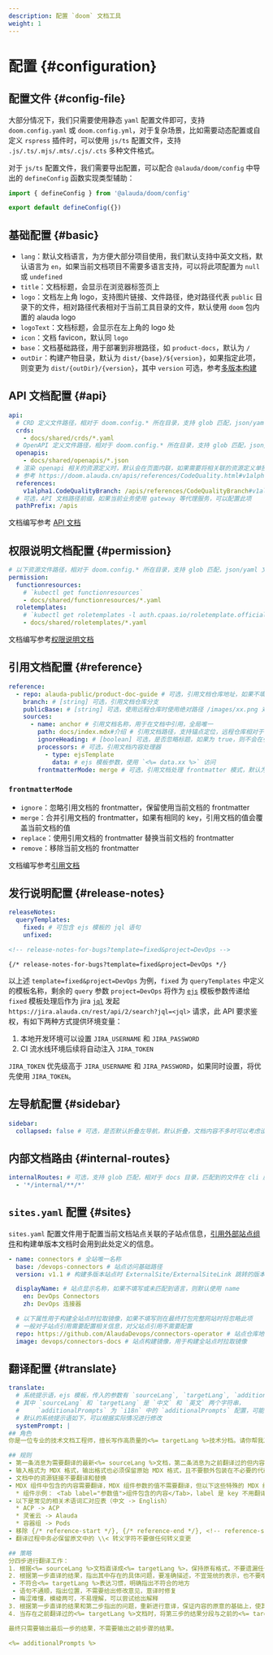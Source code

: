 ```yaml
---
description: 配置 `doom` 文档工具
weight: 1
---
```


# 配置 \{#configuration}

## 配置文件 \{#config-file}

大部分情况下，我们只需要使用静态 `yaml` 配置文件即可，支持 `doom.config.yaml` 或 `doom.config.yml`，对于复杂场景，比如需要动态配置或自定义 `rspress` 插件时，可以使用 `js/ts` 配置文件，支持 `.js/.ts/.mjs/.mts/.cjs/.cts` 多种文件格式。

对于 `js/ts` 配置文件，我们需要导出配置，可以配合 `@alauda/doom/config` 中导出的 `defineConfig` 函数实现类型辅助：

```ts
import { defineConfig } from '@alauda/doom/config'

export default defineConfig({})
```

## 基础配置 \{#basic}

- `lang`：默认文档语言，为方便大部分项目使用，我们默认支持中英文文档，默认语言为 `en`，如果当前文档项目不需要多语言支持，可以将此项配置为 `null` 或 `undefined`
- `title`：文档标题，会显示在浏览器标签页上
- `logo`：文档左上角 logo，支持图片链接、文件路径，绝对路径代表 `public` 目录下的文件，相对路径代表相对于当前工具目录的文件，默认使用 `doom` 包内置的 alauda logo
- `logoText`：文档标题，会显示在左上角的 logo 处
- `icon`：文档 favicon，默认同 `logo`
- `base`：文档基础路径，用于部署到非根路径，如 `product-docs`，默认为 `/`
- `outDir`：构建产物目录，默认为 `dist/{base}/${version}`，如果指定此项，则变更为 `dist/{outDir}/{version}`，其中 `version` 可选，参考[多版本构建](./deploy#多版本构建)

## API 文档配置 \{#api}

```yaml
api:
  # CRD 定义文件路径，相对于 doom.config.* 所在目录，支持 glob 匹配，json/yaml 文件
  crds:
    - docs/shared/crds/*.yaml
  # OpenAPI 定义文件路径，相对于 doom.config.* 所在目录，支持 glob 匹配，json/yaml 文件
  openapis:
    - docs/shared/openapis/*.json
  # 渲染 openapi 相关的资源定义时，默认会在页面内联，如果需要将相关联的资源定义单独提取到文件中，可以配置以下选项
  # 参考 https://doom.alauda.cn/apis/references/CodeQuality.html#v1alpha1.CodeQualitySpec
  references:
    v1alpha1.CodeQualityBranch: /apis/references/CodeQualityBranch#v1alpha1.CodeQualityBranch
  # 可选，API 文档路径前缀，如果当前业务使用 gateway 等代理服务，可以配置此项
  pathPrefix: /apis
```

文档编写参考 [API 文档](./api)

## 权限说明文档配置 \{#permission}

```yaml
# 以下资源文件路径，相对于 doom.config.* 所在目录，支持 glob 匹配，json/yaml 文件
permission:
  functionresources:
    # `kubectl get functionresources`
    - docs/shared/functionresources/*.yaml
  roletemplates:
    # `kubectl get roletemplates -l auth.cpaas.io/roletemplate.official=true`
    - docs/shared/roletemplates/*.yaml
```

文档编写参考[权限说明文档](./permission)

## 引用文档配置 \{#reference}

```yaml
reference:
  - repo: alauda-public/product-doc-guide # 可选，引用文档仓库地址，如果不填写，则默认使用当前文档仓库地址
    branch: # [string] 可选，引用文档仓库分支
    publicBase: # [string] 可选，使用远程仓库时使用绝对路径 /images/xx.png 对应的静态资源所在目录，默认为 docs/public
    sources:
      - name: anchor # 引用文档名称，用于在文档中引用，全局唯一
        path: docs/index.mdx#介绍 # 引用文档路径，支持锚点定位，远程仓库相对于仓库根目录，本地相对于 doom.config.* 所在目录
        ignoreHeading: # [boolean] 可选，是否忽略标题，如果为 true，则不会在引用文档中显示锚点的标题
        processors: # 可选，引用文档内容处理器
          - type: ejsTemplate
            data: # ejs 模板参数，使用 `<%= data.xx %>` 访问
        frontmatterMode: merge # 可选，引用文档处理 frontmatter 模式，默认为 ignore，可选值为 ignore/merge/replace/remove
```

### `frontmatterMode`

- `ignore`：忽略引用文档的 frontmatter，保留使用当前文档的 frontmatter
- `merge`：合并引用文档的 frontmatter，如果有相同的 key，引用文档的值会覆盖当前文档的值
- `replace`：使用引用文档的 frontmatter 替换当前文档的 frontmatter
- `remove`：移除当前文档的 frontmatter

文档编写参考[引用文档](./reference)

## 发行说明配置 \{#release-notes}

```yaml
releaseNotes:
  queryTemplates:
    fixed: # 可包含 ejs 模板的 jql 语句
    unfixed:
```

```md title="release-notes.md"
<!-- release-notes-for-bugs?template=fixed&project=DevOps -->
```

```mdx title="release-notes.mdx"
{/* release-notes-for-bugs?template=fixed&project=DevOps */}
```

以上述 `template=fixed&project=DevOps` 为例，`fixed` 为 `queryTemplates` 中定义的模板名称，剩余的 `query` 参数 `project=DevOps` 将作为 [`ejs`](https://github.com/mde/ejs) 模板参数传递给 `fixed` 模板处理后作为 jira [`jql`](https://www.atlassian.com/zh/software/jira/guides/jql/overview#what-is-jql) 发起 `https://jira.alauda.cn/rest/api/2/search?jql=<jql>` 请求，此 API 要求鉴权，有如下两种方式提供环境变量：

1. 本地开发环境可以设置 `JIRA_USERNAME` 和 `JIRA_PASSWORD`
2. CI 流水线环境后续将自动注入 `JIRA_TOKEN`

`JIRA_TOKEN` 优先级高于 `JIRA_USERNAME` 和 `JIRA_PASSWORD`，如果同时设置，将优先使用 `JIRA_TOKEN`。

## 左导航配置 \{#sidebar}

```yaml
sidebar:
  collapsed: false # 可选，是否默认折叠左导航，默认折叠，文档内容不多时可以考虑设置为 false
```

## 内部文档路由 \{#internal-routes}

```yaml
internalRoutes: # 可选，支持 glob 匹配，相对于 docs 目录，匹配到的文件在 cli 启用 `-i, --ignore` 选项时会被忽略
  - '*/internal/**/*'
```

## `sites.yaml` 配置 \{#sites}

`sites.yaml` 配置文件用于配置当前文档站点关联的子站点信息，[引用外部站点组件](./mdx#externalsite)和构建单版本文档时会用到此处定义的信息。

```yaml
- name: connectors # 全站唯一名称
  base: /devops-connectors # 站点访问基础路径
  version: v1.1 # 构建多版本站点时 ExternalSite/ExternalSiteLink 跳转的版本

  displayName: # 站点显示名称，如果不填写或未匹配到语言，则默认使用 name
    en: DevOps Connectors
    zh: DevOps 连接器

  # 以下属性用于构建全站点时拉取镜像，如果不填写则在最终打包完整网站时将忽略此项
  # 一般对子站点引用需要配置相关信息，对父站点引用不需要配置
  repo: https://github.com/AlaudaDevops/connectors-operator # 站点仓库地址，如果是内部 gitlab 仓库，可以直接使用相关 slug，如 `alauda/product-docs`
  image: devops/connectors-docs # 站点构建镜像，用于构建全站点时拉取镜像
```

## 翻译配置 \{#translate}

```yaml
translate:
  # 系统提示语，ejs 模板，传入的参数有 `sourceLang`, `targetLang`, `additionalPrompts`
  # 其中 `sourceLang` 和 `targetLang` 是 `中文` 和 `英文` 两个字符串，
  #     `additionalPrompts` 为 `i18n` 中的 `additionalPrompts` 配置，可能为空
  # 默认的系统提示语如下，可以根据实际情况进行修改
  systemPrompt: |
## 角色
你是一位专业的技术文档工程师，擅长写作高质量的<%= targetLang %>技术分档。请你帮我准确地将以下<%= sourceLang %>翻译成<%= targetLang %>，风格与<%= targetLang %>技术文档保持一致。

## 规则
- 第一条消息为需要翻译的最新<%= sourceLang %>文档，第二条消息为之前翻译过的但内容可能过期的<%= targetLang %>文档，如果没有翻译过则为空
- 输入格式为 MDX 格式，输出格式也必须保留原始 MDX 格式，且不要额外包装在不必要的代码块中
- 文档中的资源链接不要翻译和替换
- MDX 组件中包含的内容需要翻译，MDX 组件参数的值不需要翻译，但以下这些特殊的 MDX 组件参数值需要翻译
  * 组件示例： <Tab label="参数值">组件包含的内容</Tab>，label 是 key 不用翻译，"参数值" 需要翻译
- 以下是常见的相关术语词汇对应表（中文 -> English）
  * ACP -> ACP
  * 灵雀云 -> Alauda
  * 容器组 -> Pods
- 移除 {/* reference-start */}, {/* reference-end */}, <!-- reference-start --> 和 <!-- reference-end --> 相关的注释
- 翻译过程中务必保留原文中的 \\< 转义字符不要做任何转义变更

## 策略
分四步进行翻译工作：
1. 根据<%= sourceLang %>文档直译成<%= targetLang %>，保持原有格式，不要遗漏任何信息
2. 根据第一步直译的结果，指出其中存在的具体问题，要准确描述，不宜笼统的表示，也不要增加原文不存在的内容或格式，包括不仅限于
 - 不符合<%= targetLang %>表达习惯，明确指出不符合的地方
 - 语句不通顺，指出位置，不需要给出修改意见，意译时修复
 - 晦涩难懂，模棱两可，不易理解，可以尝试给出解释
3. 根据第一步直译的结果和第二步指出的问题，重新进行意译，保证内容的原意的基础上，使其更易于理解，更符合<%= targetLang %>技术文档的表达习惯，同时保持原有的格式不变
4. 当存在之前翻译过的<%= targetLang %>文档时，将第三步的结果分段与之前的<%= targetLang %>文档细致地比较，不要遗漏任何新的分段（包括文本、资源链接等），如果分段内翻译结果意思相近，仅仅表达方式不同的，且没有新增任何内容时，则该分段只需要保持之前翻译过的内容即可，不需要重复翻译

最终只需要输出最后一步的结果，不需要输出之前步骤的结果。

<%= additionalPrompts %>
```
